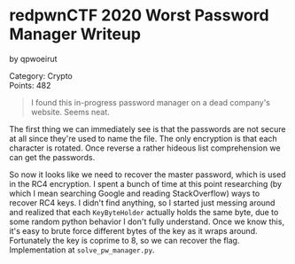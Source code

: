 # redpwnCTF 2020 Worst Password Manager Writeup
by qpwoeirut

Category: Crypto<br>
Points: 482

> I found this in-progress password manager on a dead company's website. Seems neat.

The first thing we can immediately see is that the passwords are not secure at all since they're used to name the file.
The only encryption is that each character is rotated.
Once reverse a rather hideous list comprehension we can get the passwords.

So now it looks like we need to recover the master password, which is used in the RC4 encryption.
I spent a bunch of time at this point researching (by which I mean searching Google and reading StackOverflow) ways to recover RC4 keys.
I didn't find anything, so I started just messing around and realized that each `KeyByteHolder` actually holds the same byte, due to some random python behavior I don't fully understand.
Once we know this, it's easy to brute force different bytes of the key as it wraps around.
Fortunately the key is coprime to 8, so we can recover the flag. Implementation at `solve_pw_manager.py`.